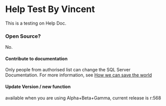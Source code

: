 # Help Test By Vincent

This is a testing on Help Doc.

### Open Source? 

No.

#### Contribute to documentation

Only people from authorised list can change the SQL Server Documentation. For more information, see [How we can save the world](cover.md)

#### Update Version / new function

available when you are using Alpha+Beta+Gamma, current release is r:568
